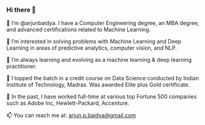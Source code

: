 ### Hi there 👋

👋 I’m @arjunbaidya. I have a Computer Engineering degree, an MBA degree, and advanced certifications related to Machine Learning. 

👀 I’m interested in solving problems with Machine Learning and Deep Learning in areas of predictive analytics, computer vision, and NLP.

🌱 I’m always learning and evolving as a machine learning & deep learning practitioner.

💞 I topped the batch in a credit course on Data Science conducted by Indian Institute of Technology, Madras. Was awarded Elite plus Gold certificate.

💼 In the past, I have worked full-time at various top Fortune 500 companies such as Adobe Inc, Hewlett-Packard, Accenture.

📫 You can reach me at: arjun.p.baidya@gmail.com

